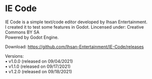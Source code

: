 # IE Code
IE Code is a simple text/code editor developed by Ihsan Entertainment. <br />
I created it to test some features in Godot.
Lincensed under: Creative Commons BY SA <br />
Powered by Godot Engine.

Download: https://github.com/Ihsan-Entertainment/IE-Code/releases

Versions: <br />
• v1.0.0 (released on 09/04/2021) <br />
• v1.1.0 (released on 09/17/2021) <br />
• v1.2.0 (released on 09/18/2021)
